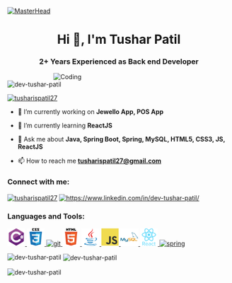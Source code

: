 [![MasterHead](https://media1.giphy.com/media/v1.Y2lkPTc5MGI3NjExNXYyY2ZhaHA4OGVjeDMyOXo4N3poazVqdmdhYzd5ajZ3OWRjemR3YyZlcD12MV9pbnRlcm5hbF9naWZfYnlfaWQmY3Q9Zw/bGgsc5mWoryfgKBx1u/giphy.gif)](https://github.com/TusharisPatil​)



<h1 align="center">Hi 👋, I'm Tushar Patil</h1>
<h3 align="center">2+ Years Experienced as Back end Developer</h3>
<img align="right" alt="Coding" width="400" src="https://media1.giphy.com/media/v1.Y2lkPTc5MGI3NjExNXYyY2ZhaHA4OGVjeDMyOXo4N3poazVqdmdhYzd5ajZ3OWRjemR3YyZlcD12MV9pbnRlcm5hbF9naWZfYnlfaWQmY3Q9Zw/bGgsc5mWoryfgKBx1u/giphy.gif">

<p align="left"> <img src="https://komarev.com/ghpvc/?username=dev-tushar-patil&label=Profile%20views&color=0e75b6&style=flat" alt="dev-tushar-patil" /> </p>

<p align="left"> <a href="https://twitter.com/tusharispatil27" target="blank"><img src="https://img.shields.io/twitter/follow/tusharispatil27?logo=twitter&style=for-the-badge" alt="tusharispatil27" /></a> </p>

- 🔭 I’m currently working on **Jewello App, POS App**

- 🌱 I’m currently learning **ReactJS**

- 💬 Ask me about **Java, Spring Boot, Spring, MySQL, HTML5, CSS3, JS, ReactJS**

- 📫 How to reach me **tusharispatil27@gmail.com**

<h3 align="left">Connect with me:</h3>
<p align="left">
<a href="https://twitter.com/tusharispatil27" target="blank"><img align="center" src="https://raw.githubusercontent.com/rahuldkjain/github-profile-readme-generator/master/src/images/icons/Social/twitter.svg" alt="tusharispatil27" height="30" width="40" /></a>
<a href="https://linkedin.com/in/https://www.linkedin.com/in/dev-tushar-patil/" target="blank"><img align="center" src="https://raw.githubusercontent.com/rahuldkjain/github-profile-readme-generator/master/src/images/icons/Social/linked-in-alt.svg" alt="https://www.linkedin.com/in/dev-tushar-patil/" height="30" width="40" /></a>
</p>

<h3 align="left">Languages and Tools:</h3>
<p align="left"> <a href="https://www.w3schools.com/cs/" target="_blank" rel="noreferrer"> <img src="https://raw.githubusercontent.com/devicons/devicon/master/icons/csharp/csharp-original.svg" alt="csharp" width="40" height="40"/> </a> <a href="https://www.w3schools.com/css/" target="_blank" rel="noreferrer"> <img src="https://raw.githubusercontent.com/devicons/devicon/master/icons/css3/css3-original-wordmark.svg" alt="css3" width="40" height="40"/> </a> <a href="https://git-scm.com/" target="_blank" rel="noreferrer"> <img src="https://www.vectorlogo.zone/logos/git-scm/git-scm-icon.svg" alt="git" width="40" height="40"/> </a> <a href="https://www.w3.org/html/" target="_blank" rel="noreferrer"> <img src="https://raw.githubusercontent.com/devicons/devicon/master/icons/html5/html5-original-wordmark.svg" alt="html5" width="40" height="40"/> </a> <a href="https://www.java.com" target="_blank" rel="noreferrer"> <img src="https://raw.githubusercontent.com/devicons/devicon/master/icons/java/java-original.svg" alt="java" width="40" height="40"/> </a> <a href="https://developer.mozilla.org/en-US/docs/Web/JavaScript" target="_blank" rel="noreferrer"> <img src="https://raw.githubusercontent.com/devicons/devicon/master/icons/javascript/javascript-original.svg" alt="javascript" width="40" height="40"/> </a> <a href="https://www.mysql.com/" target="_blank" rel="noreferrer"> <img src="https://raw.githubusercontent.com/devicons/devicon/master/icons/mysql/mysql-original-wordmark.svg" alt="mysql" width="40" height="40"/> </a> <a href="https://reactjs.org/" target="_blank" rel="noreferrer"> <img src="https://raw.githubusercontent.com/devicons/devicon/master/icons/react/react-original-wordmark.svg" alt="react" width="40" height="40"/> </a> <a href="https://spring.io/" target="_blank" rel="noreferrer"> <img src="https://www.vectorlogo.zone/logos/springio/springio-icon.svg" alt="spring" width="40" height="40"/> </a> </p>

<p><img align="left" src="https://github-readme-stats.vercel.app/api/top-langs?username=dev-tushar-patil&show_icons=true&locale=en&layout=compact" alt="dev-tushar-patil" /></p>

<p>&nbsp;<img align="center" src="https://github-readme-stats.vercel.app/api?username=dev-tushar-patil&show_icons=true&locale=en" alt="dev-tushar-patil" /></p>

<p><img align="center" src="https://github-readme-streak-stats.herokuapp.com/?user=dev-tushar-patil&" alt="dev-tushar-patil" /></p>
